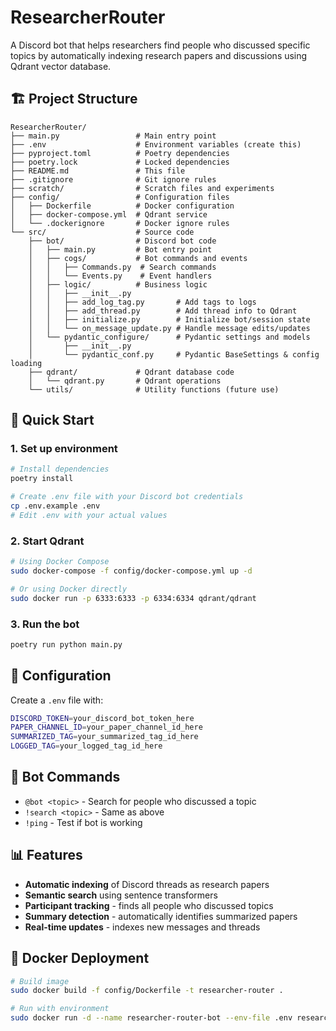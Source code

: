 # ResearcherRouter

A Discord bot that helps researchers find people who discussed specific topics by automatically indexing research papers and discussions using Qdrant vector database.

## 🏗️ Project Structure

```
ResearcherRouter/
├── main.py                 # Main entry point
├── .env                    # Environment variables (create this)
├── pyproject.toml          # Poetry dependencies
├── poetry.lock             # Locked dependencies
├── README.md               # This file
├── .gitignore              # Git ignore rules
├── scratch/                # Scratch files and experiments
├── config/                 # Configuration files
│   ├── Dockerfile          # Docker configuration
│   ├── docker-compose.yml  # Qdrant service
│   └── .dockerignore       # Docker ignore rules
└── src/                    # Source code
    ├── bot/                # Discord bot code
    │   ├── main.py         # Bot entry point
    │   ├── cogs/           # Bot commands and events
    │   │   ├── Commands.py  # Search commands
    │   │   └── Events.py    # Event handlers
    │   ├── logic/          # Business logic
    │   │   ├── __init__.py
    │   │   ├── add_log_tag.py       # Add tags to logs
    │   │   ├── add_thread.py        # Add thread info to Qdrant
    │   │   ├── initialize.py        # Initialize bot/session state
    │   │   └── on_message_update.py # Handle message edits/updates
    │   └── pydantic_configure/      # Pydantic settings and models
    │       ├── __init__.py
    │       └── pydantic_conf.py     # Pydantic BaseSettings & config loading
    ├── qdrant/             # Qdrant database code
    │   └── qdrant.py       # Qdrant operations
    └── utils/              # Utility functions (future use)

```

## 🚀 Quick Start

### 1. Set up environment
```bash
# Install dependencies
poetry install

# Create .env file with your Discord bot credentials
cp .env.example .env
# Edit .env with your actual values
```

### 2. Start Qdrant
```bash
# Using Docker Compose
sudo docker-compose -f config/docker-compose.yml up -d

# Or using Docker directly
sudo docker run -p 6333:6333 -p 6334:6334 qdrant/qdrant
```

### 3. Run the bot
```bash
poetry run python main.py
```

## 🔧 Configuration

Create a `.env` file with:
```bash
DISCORD_TOKEN=your_discord_bot_token_here
PAPER_CHANNEL_ID=your_paper_channel_id_here
SUMMARIZED_TAG=your_summarized_tag_id_here
LOGGED_TAG=your_logged_tag_id_here
```

## 🤖 Bot Commands

- `@bot <topic>` - Search for people who discussed a topic
- `!search <topic>` - Same as above
- `!ping` - Test if bot is working

## 📊 Features

- **Automatic indexing** of Discord threads as research papers
- **Semantic search** using sentence transformers
- **Participant tracking** - finds all people who discussed topics
- **Summary detection** - automatically identifies summarized papers
- **Real-time updates** - indexes new messages and threads

## 🐳 Docker Deployment

```bash
# Build image
sudo docker build -f config/Dockerfile -t researcher-router .

# Run with environment
sudo docker run -d --name researcher-router-bot --env-file .env researcher-router
```
